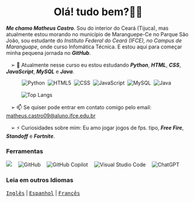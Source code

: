 <h1 align="center"> Olá! tudo bem?👋🏼</h1>

_**Me chamo Matheus Castro**_. Sou do interior do Ceará (Tijuca), mas atualmente estou morando no município de Maranguepe-Ce no Parque São João, sou estudante do *Instituto Federal do Ceará (IFCE), no Campus de Maranguape*, onde curso Infomática Técnica. E estou aqui para começar minha pequena jornada no _**GitHub**_.

ㅤ➢ 🌱 Atualmente nesse curso eu estou estudando _**Python**_, _**HTML**_, _**CSS**_, _**JavaScript**_, _**MySQL**_ e _**Java**_. 

            ![Python](https://img.shields.io/badge/python-3670A0?style=for-the-badge&logo=python&logoColor=ffffff)
 ![HTML5](https://img.shields.io/badge/html-%23E34F26.svg?style=for-the-badge&logo=html5&logoColor=white)
 ![CSS](https://img.shields.io/badge/CSS-239120?&style=for-the-badge&logo=css3&logoColor=white)
 ![JavaScript](https://img.shields.io/badge/JavaScript-ffc000?style=for-the-badge&logo=javascript&logoColor=black)
 ![MySQL](https://img.shields.io/badge/MySQL-0099ff?style=for-the-badge&logo=MySQL&logoColor=white)
  ![Java](https://img.shields.io/badge/java-ff3333?style=for-the-badge&logo=openjdk&logoColor=white)

ㅤㅤ    ![Top Langs](https://github-readme-stats.vercel.app/api/top-langs/?username=teuzzcastro&hide_progress=true)

ㅤ➢ 📫 Se quiser pode entrar em contato comigo pelo email: matheus.castro09@aluno.ifce.edu.br

ㅤ➢ ⚡ Curiosidades sobre mim: Eu amo jogar jogos de fps. tipo, _**Free Fire**_, _**Standoff**_ e _**Fortnite**_.

### Ferramentas
![](https://img.shields.io/badge/Samsung-Galaxy_A55-999999?style=for-the-badge&logo=f-droid&logoColor=white)
ㅤ![GitHub](https://img.shields.io/badge/github-%23181717.svg?style=for-the-badge&logo=github&logoColor=white)
ㅤ![GitHub Copilot](https://img.shields.io/badge/github_copilot-8957E5?style=for-the-badge&logo=github-copilot&logoColor=white)
ㅤ![Visual Studio Code](https://img.shields.io/badge/Visual%20Studio%20Code-0078d7.svg?style=for-the-badge&logo=visual-studio-code&logoColor=white)
ㅤ![ChatGPT](https://img.shields.io/badge/chatGPT-74aa9c?style=for-the-badge&logo=openai&logoColor=white)

### Leia em outros Idiomas
<kbd>[Inglês](README.us.md)</kbd> | <kbd>[Espanhol](README.es.md)</kbd> | <kbd>[Françês](README.fr.md)</kbd>




